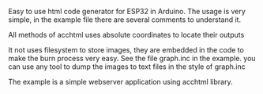 Easy to use html code generator for ESP32 in Arduino.
The usage is very simple, in the example file there are several comments to understand it.

All methods of acchtml uses absolute coordinates to locate their outputs

It not uses filesystem to store images, they are embedded in the code to make the burn process very easy. See the file graph.inc in the example.
you can use any tool to dump the images to text files in the style of graph.inc

The example is a simple webserver application using acchtml library.
